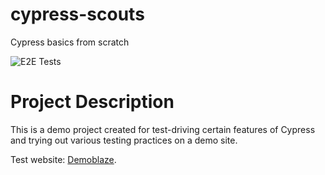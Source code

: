 # cypress-scouts
 Cypress basics from scratch

![E2E Tests](https://github.com/vgurinenko/cypress-scouts/actions/workflows/ci.yaml/badge.svg)

# Project Description
This is a demo project created for test-driving certain features of Cypress and trying out various testing practices on a demo site.

Test website: [Demoblaze](https://www.demoblaze.com/).
